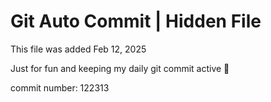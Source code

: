 # Git Auto Commit | Hidden File

This file was added Feb 12, 2025

Just for fun and keeping my daily git commit active 🤪

commit number: 122313
